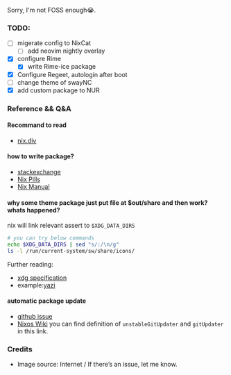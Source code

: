 Sorry, I'm not FOSS enough😭.

### TODO:

- [ ] migerate config to NixCat
  - [ ] add neovim nightly overlay
- [x] configure Rime
  - [x] write Rime-ice package
- [x] Configure Regeet, autologin after boot
- [ ] change theme of swayNC
- [x] add custom package to NUR

### Reference && Q&A

#### Recommand to read

- [nix.div](https://nix.dev/guides)

#### how to write package?

- [stackexchange](https://unix.stackexchange.com/questions/717168/how-to-package-my-software-in-nix-or-write-my-own-package-derivation-for-nixpkgs/717169#717169)
- [Nix Pills](https://nixos.org/guides/nix-pills)
- [Nix Manual](https://nixos.org/manual/nixpkgs/unstable/#chap-quick-start)

#### why some theme package just put file at $out/share and then work? whats happened?

nix will link relevant assert to `$XDG_DATA_DIRS`

```bash
# you can try below commands
echo $XDG_DATA_DIRS | sed "s/:/\n/g"
ls -l /run/current-system/sw/share/icons/
```

Further reading:

- [xdg specification](https://specifications.freedesktop.org/basedir-spec/latest/)
- example:[yazi](https://github.com/nix-community/home-manager/blob/master/modules/programs/yazi.nix)

#### automatic package update

- [github issue](https://github.com/NixOS/nixpkgs/issues/295028)
- [Nixos Wiki](https://wiki.nixos.org/wiki/Nixpkgs/Update_Scripts)
  you can find definition of `unstableGitUpdater` and `gitUpdater` in this link.

### Credits
- Image source: Internet / If there’s an issue, let me know.
